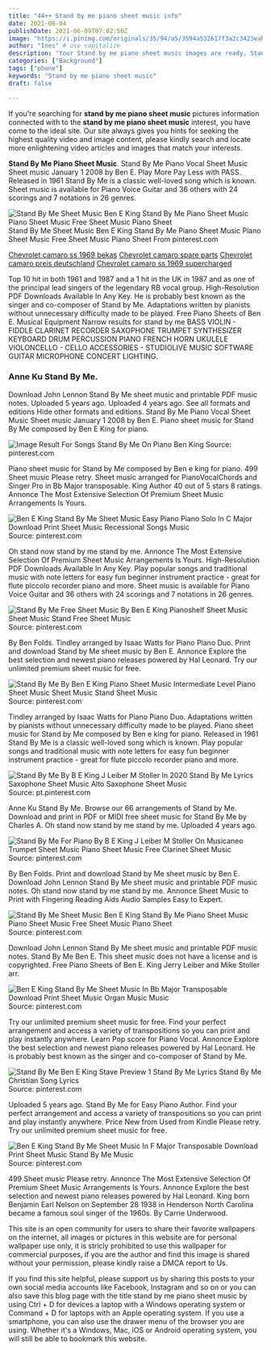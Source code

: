 ```yaml
---
title: "44++ Stand by me piano sheet music info"
date: 2021-06-04
publishDate: 2021-06-09T07:02:50Z
image: "https://i.pinimg.com/originals/35/94/a5/3594a532617f3a2c3423eab300bacbb6.gif"
author: "Ines" # use capitalize
description: "Your Stand by me piano sheet music images are ready. Stand by me piano sheet music are a topic that is being searched for and liked by netizens today. You can Download the Stand by me piano sheet music files here. Download all free photos."
categories: ["Background"]
tags: ["phone"]
keywords: "Stand by me piano sheet music"
draft: false

---
```


If you're searching for **stand by me piano sheet music** pictures information connected with to the **stand by me piano sheet music** interest, you have come to the ideal  site.  Our site always  gives you  hints  for seeking  the highest  quality video and image  content, please kindly search and locate more enlightening video articles and images  that match your interests.

**Stand By Me Piano Sheet Music**. Stand By Me Piano Vocal Sheet Music Sheet music January 1 2008 by Ben E. Play More Pay Less with PASS. Released in 1961 Stand By Me is a classic well-loved song which is known. Sheet music is available for Piano Voice Guitar and 36 others with 24 scorings and 7 notations in 26 genres.

![Stand By Me Sheet Music Ben E King Stand By Me Piano Sheet Music Piano Sheet Music Free Sheet Music Piano Sheet](https://i.pinimg.com/236x/14/74/da/1474dabcb3c2301b22f95550b41d5412.jpg "Stand By Me Sheet Music Ben E King Stand By Me Piano Sheet Music Piano Sheet Music Free Sheet Music Piano Sheet")
Stand By Me Sheet Music Ben E King Stand By Me Piano Sheet Music Piano Sheet Music Free Sheet Music Piano Sheet From pinterest.com

[Chevrolet camaro ss 1969 bekas](/chevrolet-camaro-ss-1969-bekas/)
[Chevrolet camaro spare parts](/chevrolet-camaro-spare-parts/)
[Chevrolet camaro preis deutschland](/chevrolet-camaro-preis-deutschland/)
[Chevrolet camaro ss 1969 supercharged](/chevrolet-camaro-ss-1969-supercharged/)

Top 10 hit in both 1961 and 1987 and a 1 hit in the UK in 1987 and as one of the principal lead singers of the legendary RB vocal group. High-Resolution PDF Downloads Available In Any Key. He is probably best known as the singer and co-composer of Stand by Me. Adaptations written by pianists without unnecessary difficulty made to be played. Free Piano Sheets of Ben E. Musical Equipment Narrow results for stand by me BASS VIOLIN - FIDDLE CLARINET RECORDER SAXOPHONE TRUMPET SYNTHESIZER KEYBOARD DRUM PERCUSSION PIANO FRENCH HORN UKULELE VIOLONCELLO - CELLO ACCESSORIES - STUDIOLIVE MUSIC SOFTWARE GUITAR MICROPHONE CONCERT LIGHTING.

### Anne Ku Stand By Me.

Download John Lennon Stand By Me sheet music and printable PDF music notes. Uploaded 5 years ago. Uploaded 4 years ago. See all formats and editions Hide other formats and editions. Stand By Me Piano Vocal Sheet Music Sheet music January 1 2008 by Ben E. Piano sheet music for Stand By Me composed by Ben E King for piano.


![Image Result For Songs Stand By Me On Piano Ben King](https://i.pinimg.com/originals/a1/bb/68/a1bb68a11053415ca248c679c1632d5c.png "Image Result For Songs Stand By Me On Piano Ben King")
Source: pinterest.com

Piano sheet music for Stand by Me composed by Ben e king for piano. 499 Sheet music Please retry. Sheet music arranged for PianoVocalChords and Singer Pro in Bb Major transposable. King Author 40 out of 5 stars 8 ratings. Annonce The Most Extensive Selection Of Premium Sheet Music Arrangements Is Yours.

![Ben E King Stand By Me Sheet Music Easy Piano Piano Solo In C Major Download Print Sheet Music Recessional Songs Music](https://i.pinimg.com/originals/69/67/d8/6967d8082e327fb2728900bd5073e83c.gif "Ben E King Stand By Me Sheet Music Easy Piano Piano Solo In C Major Download Print Sheet Music Recessional Songs Music")
Source: pinterest.com

Oh stand now stand by me stand by me. Annonce The Most Extensive Selection Of Premium Sheet Music Arrangements Is Yours. High-Resolution PDF Downloads Available In Any Key. Play popular songs and traditional music with note letters for easy fun beginner instrument practice - great for flute piccolo recorder piano and more. Sheet music is available for Piano Voice Guitar and 36 others with 24 scorings and 7 notations in 26 genres.

![Stand By Me Free Sheet Music By Ben E King Pianoshelf Sheet Music Sheet Music Stand Free Sheet Music](https://i.pinimg.com/736x/f7/16/19/f716194983760a8b3d786c49171e249e.jpg "Stand By Me Free Sheet Music By Ben E King Pianoshelf Sheet Music Sheet Music Stand Free Sheet Music")
Source: pinterest.com

By Ben Folds. Tindley arranged by Isaac Watts for Piano Piano Duo. Print and download Stand by Me sheet music by Ben E. Annonce Explore the best selection and newest piano releases powered by Hal Leonard. Try our unlimited premium sheet music for free.

![Stand By Me By Ben E King Piano Sheet Music Intermediate Level Piano Sheet Music Sheet Music Stand Sheet Music](https://i.pinimg.com/originals/51/55/3c/51553ce82360bf1f25763721cbeefd13.jpg "Stand By Me By Ben E King Piano Sheet Music Intermediate Level Piano Sheet Music Sheet Music Stand Sheet Music")
Source: pinterest.com

Tindley arranged by Isaac Watts for Piano Piano Duo. Adaptations written by pianists without unnecessary difficulty made to be played. Piano sheet music for Stand by Me composed by Ben e king for piano. Released in 1961 Stand By Me is a classic well-loved song which is known. Play popular songs and traditional music with note letters for easy fun beginner instrument practice - great for flute piccolo recorder piano and more.

![Stand By Me By B E King J Leiber M Stoller In 2020 Stand By Me Lyrics Saxophone Sheet Music Alto Saxophone Sheet Music](https://i.pinimg.com/564x/10/25/37/10253756fe7f57fcee548a494c1d6c97.jpg "Stand By Me By B E King J Leiber M Stoller In 2020 Stand By Me Lyrics Saxophone Sheet Music Alto Saxophone Sheet Music")
Source: pt.pinterest.com

Anne Ku Stand By Me. Browse our 66 arrangements of Stand by Me. Download and print in PDF or MIDI free sheet music for Stand By Me by Charles A. Oh stand now stand by me stand by me. Uploaded 4 years ago.

![Stand By Me For Piano By B E King J Leiber M Stoller On Musicaneo Trumpet Sheet Music Piano Sheet Music Free Clarinet Sheet Music](https://i.pinimg.com/564x/a1/d1/4c/a1d14c43214cafd98ce83b2e16a79e4e.jpg "Stand By Me For Piano By B E King J Leiber M Stoller On Musicaneo Trumpet Sheet Music Piano Sheet Music Free Clarinet Sheet Music")
Source: pinterest.com

By Ben Folds. Print and download Stand by Me sheet music by Ben E. Download John Lennon Stand By Me sheet music and printable PDF music notes. Oh stand now stand by me stand by me. Annonce Sheet Music to Print with Fingering Reading Aids Audio Samples Easy to Expert.

![Stand By Me Sheet Music Ben E King Stand By Me Piano Sheet Music Piano Sheet Music Free Sheet Music Piano Sheet](https://i.pinimg.com/236x/14/74/da/1474dabcb3c2301b22f95550b41d5412.jpg "Stand By Me Sheet Music Ben E King Stand By Me Piano Sheet Music Piano Sheet Music Free Sheet Music Piano Sheet")
Source: pinterest.com

Download John Lennon Stand By Me sheet music and printable PDF music notes. Stand By Me Ben E. This sheet music does not have a license and is copyrighted. Free Piano Sheets of Ben E. King Jerry Leiber and Mike Stoller arr.

![Ben E King Stand By Me Sheet Music In Bb Major Transposable Download Print Sheet Music Organ Music Music](https://i.pinimg.com/originals/33/c5/6a/33c56a5b10541c59784951e5b88e23bb.gif "Ben E King Stand By Me Sheet Music In Bb Major Transposable Download Print Sheet Music Organ Music Music")
Source: pinterest.com

Try our unlimited premium sheet music for free. Find your perfect arrangement and access a variety of transpositions so you can print and play instantly anywhere. Learn Pop score for Piano Vocal. Annonce Explore the best selection and newest piano releases powered by Hal Leonard. He is probably best known as the singer and co-composer of Stand by Me.

![Stand By Me Ben E King Stave Preview 1 Stand By Me Lyrics Stand By Me Christian Song Lyrics](https://i.pinimg.com/originals/dd/69/1a/dd691ab16d1ce62eb1df2f2e9cffa151.png "Stand By Me Ben E King Stave Preview 1 Stand By Me Lyrics Stand By Me Christian Song Lyrics")
Source: pinterest.com

Uploaded 5 years ago. Stand By Me for Easy Piano Author. Find your perfect arrangement and access a variety of transpositions so you can print and play instantly anywhere. Price New from Used from Kindle Please retry. Try our unlimited premium sheet music for free.

![Ben E King Stand By Me Sheet Music In F Major Transposable Download Print Sheet Music Stand By Me Music](https://i.pinimg.com/originals/35/94/a5/3594a532617f3a2c3423eab300bacbb6.gif "Ben E King Stand By Me Sheet Music In F Major Transposable Download Print Sheet Music Stand By Me Music")
Source: pinterest.com

499 Sheet music Please retry. Annonce The Most Extensive Selection Of Premium Sheet Music Arrangements Is Yours. Annonce Explore the best selection and newest piano releases powered by Hal Leonard. King born Benjamin Earl Nelson on September 28 1938 in Henderson North Carolina became a famous soul singer of the 1960s. By Carrie Underwood.

This site is an open community for users to share their favorite wallpapers on the internet, all images or pictures in this website are for personal wallpaper use only, it is stricly prohibited to use this wallpaper for commercial purposes, if you are the author and find this image is shared without your permission, please kindly raise a DMCA report to Us.

If you find this site helpful, please support us by sharing this posts to your own social media accounts like Facebook, Instagram and so on or you can also save this blog page with the title stand by me piano sheet music by using Ctrl + D for devices a laptop with a Windows operating system or Command + D for laptops with an Apple operating system. If you use a smartphone, you can also use the drawer menu of the browser you are using. Whether it's a Windows, Mac, iOS or Android operating system, you will still be able to bookmark this website.
